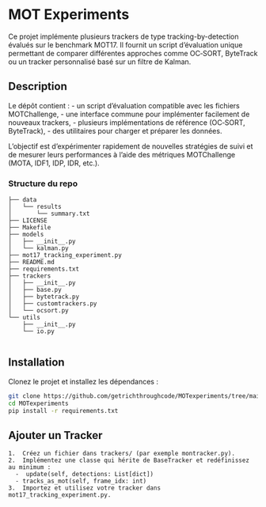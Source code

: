 # **MOT Experiments** 

Ce projet implémente plusieurs trackers de type tracking-by-detection évalués sur le benchmark MOT17.
Il fournit un script d’évaluation unique permettant de comparer différentes approches comme OC‑SORT, ByteTrack ou un tracker personnalisé basé sur un filtre de Kalman.

## **Description**

Le dépôt contient :
	-	un script d’évaluation compatible avec les fichiers MOTChallenge,
	-	une interface commune pour implémenter facilement de nouveaux trackers,
	-	plusieurs implémentations de référence (OC‑SORT, ByteTrack),
	-	des utilitaires pour charger et préparer les données.

L’objectif est d’expérimenter rapidement de nouvelles stratégies de suivi et de mesurer leurs performances à l’aide des métriques MOTChallenge (MOTA, IDF1, IDP, IDR, etc.).

### **Structure du repo**
```plaintext
├── data
│   └── results
│       └── summary.txt
├── LICENSE
├── Makefile
├── models
│   ├── __init__.py
│   └── kalman.py
├── mot17_tracking_experiment.py
├── README.md
├── requirements.txt
├── trackers
│   ├── __init__.py
│   ├── base.py
│   ├── bytetrack.py
│   ├── customtrackers.py
│   └── ocsort.py
└── utils
    ├── __init__.py
    └── io.py
```
```
```

## **Installation**
Clonez le projet et installez les dépendances :
```bash
git clone https://github.com/getrichthroughcode/MOTexperiments/tree/main
cd MOTexperiments
pip install -r requirements.txt
```

## **Ajouter un Tracker**

	1.	Créez un fichier dans trackers/ (par exemple montracker.py).
	2.	Implémentez une classe qui hérite de BaseTracker et redéfinissez au minimum :
      -  update(self, detections: List[dict])
      -	tracks_as_mot(self, frame_idx: int)
	3.	Importez et utilisez votre tracker dans mot17_tracking_experiment.py.





```
```
```
